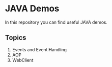 # JAVA Demos

In this repository you can find useful JAVA demos.

## Topics

 1. Events and Event Handling
 2. AOP
 3. WebClient
